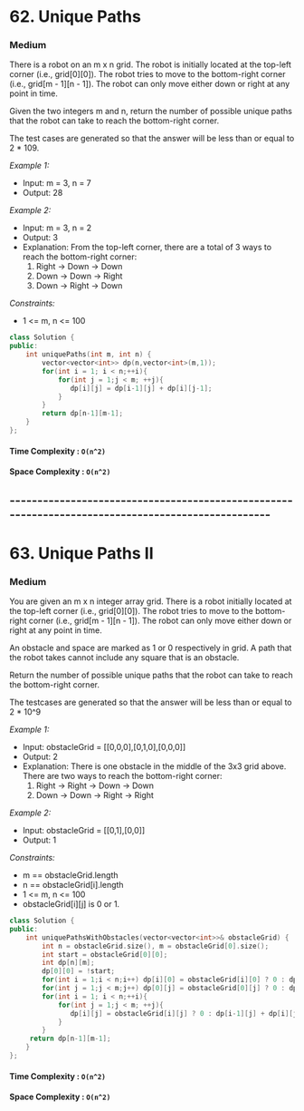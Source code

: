 # 62. Unique Paths
### Medium

There is a robot on an m x n grid. The robot is initially located at the top-left corner (i.e., grid[0][0]). The robot tries to move to the bottom-right corner (i.e., grid[m - 1][n - 1]). The robot can only move either down or right at any point in time.

Given the two integers m and n, return the number of possible unique paths that the robot can take to reach the bottom-right corner.

The test cases are generated so that the answer will be less than or equal to 2 * 109.

*Example 1:*

- Input: m = 3, n = 7
- Output: 28

*Example 2:*

- Input: m = 3, n = 2
- Output: 3
- Explanation: From the top-left corner, there are a total of 3 ways to reach the bottom-right corner:
   1. Right -> Down -> Down
   2. Down -> Down -> Right
   3. Down -> Right -> Down

*Constraints:*

- 1 <= m, n <= 100

```cpp
class Solution {
public:
    int uniquePaths(int m, int n) {
        vector<vector<int>> dp(n,vector<int>(m,1));
        for(int i = 1; i < n;++i){
            for(int j = 1;j < m; ++j){
               dp[i][j] = dp[i-1][j] + dp[i][j-1];
            }
        }
        return dp[n-1][m-1];
    }
};

```

#### Time Complexity : `O(n^2)`
#### Space Complexity : `O(n^2)`



## --------------------------------------------------------------------------------------------------

# 63. Unique Paths II
### Medium

You are given an m x n integer array grid. There is a robot initially located at the top-left corner (i.e., grid[0][0]). The robot tries to move to the bottom-right corner (i.e., grid[m - 1][n - 1]). The robot can only move either down or right at any point in time.

An obstacle and space are marked as 1 or 0 respectively in grid. A path that the robot takes cannot include any square that is an obstacle.

Return the number of possible unique paths that the robot can take to reach the bottom-right corner.

The testcases are generated so that the answer will be less than or equal to 2 * 10^9

*Example 1:*

- Input: obstacleGrid = [[0,0,0],[0,1,0],[0,0,0]]
- Output: 2
- Explanation: There is one obstacle in the middle of the 3x3 grid above.
  There are two ways to reach the bottom-right corner:
  1. Right -> Right -> Down -> Down
  2. Down -> Down -> Right -> Right

*Example 2:*

- Input: obstacleGrid = [[0,1],[0,0]]
- Output: 1

*Constraints:*

- m == obstacleGrid.length
- n == obstacleGrid[i].length
- 1 <= m, n <= 100
- obstacleGrid[i][j] is 0 or 1.

```cpp
class Solution {
public:
    int uniquePathsWithObstacles(vector<vector<int>>& obstacleGrid) {
        int n = obstacleGrid.size(), m = obstacleGrid[0].size();
        int start = obstacleGrid[0][0];
        int dp[n][m];
        dp[0][0] = !start;
        for(int i = 1;i < n;i++) dp[i][0] = obstacleGrid[i][0] ? 0 : dp[i-1][0];
        for(int j = 1;j < m;j++) dp[0][j] = obstacleGrid[0][j] ? 0 : dp[0][j-1];
        for(int i = 1; i < n;++i){
            for(int j = 1;j < m; ++j){
               dp[i][j] = obstacleGrid[i][j] ? 0 : dp[i-1][j] + dp[i][j-1];
            }
        }
     return dp[n-1][m-1];   
    }
};
```
#### Time Complexity : `O(n^2)`
#### Space Complexity : `O(n^2)`

